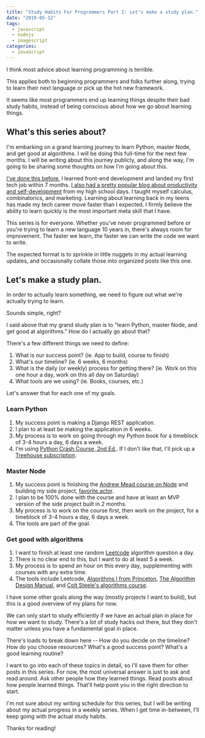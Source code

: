 ```yaml
---
title: "Study Habits For Programmers Part I: Let's make a study plan."
date: "2019-05-12"
tags:
  - javascript
  - nodejs
  - imagescript
categories:
  - JavaScript
---
```


I think most advice about learning programming is terrible.

This applies both to beginning programmers and folks further along, trying to learn their next language or pick up the hot new framework.

It seems like most programmers end up learning things despite their bad study habits, instead of being conscious about how we go about learning things.

## What's this series about?

I'm embarking on a grand learning journey to learn Python, master Node, and get good at algorithms. I will be doing this full-time for the next few months. I will be writing about this journey publicly, and along the way, I'm going to be sharing some thoughts on how I'm going about this.

[I've done this before.](https://github.com/rmorabia/rmorabia.github.io/tree/7af140f56d4241f3412fffd8c7f5ac0a744d0c16/_posts) I learned front-end development and landed my first tech job within 7 months. [I also had a pretty popular blog about productivity and self-development](http://web.archive.org/web/20140510222033/http://www.rmorabia.com:80/) from my high school days. I taught myself calculus, combinatorics, and marketing. Learning about learning back in my teens has made my tech career move faster than I expected. I firmly believe the ability to learn quickly is the most important meta skill that I have.

This series is for everyone. Whether you've never programmed before or you're trying to learn a new language 10 years in, there's always room for improvement. The faster we learn, the faster we can write the code we want to write.

The expected format is to sprinkle in little nuggets in my actual learning updates, and occasionally collate those into organized posts like this one. 
 
##  Let's make a study plan.

In order to actually learn something, we need to figure out what we're actually trying to learn.

Sounds simple, right?

I said above that my grand study plan is to "learn Python, master Node, and get good at algorithms." How do I actually go about that?

There's a few different things we need to define:

1) What is our success point? (ie. App to build, course to finish)
2) What's our timeline? (ie. 6 weeks, 6 months)
3) What is the daily (or weekly) process for getting there? (ie. Work on this one hour a day, work on this all day on Saturday)
4) What tools are we using? (ie. Books, courses, etc.)

Let's answer that for each one of my goals.

### Learn Python

1) My success point is making a Django REST application.
2) I plan to at least be making the application in 6 weeks.
3) My process is to work on going through my Python book for a timeblock of 3-4 hours a day, 6 days a week.
4) I'm using [Python Crash Course, 2nd Ed.](https://nostarch.com/pythoncrashcourse2e). If I don't like that, I'll pick up a [Treehouse subscription](http://teamtreehouse.com).

### Master Node

1) My success point is finishing the [Andrew Mead course on Node](https://www.udemy.com/the-complete-nodejs-developer-course-2/) and building my side project, [favorite.actor](http://favorite.actor).
2) I plan to be 100% done with the course and have at least an MVP version of the side project built in 2 months.
3) My process is to work on the course first, then work on the project, for a timeblock of 3-4 hours a day, 6 days a week.
4) The tools are part of the goal.

### Get good with algorithms

1) I want to finish at least one random [Leetcode](http://leetcode.com) algorithm question a day.
2) There is no clear end to this, but I want to do at least 5 a week.
3) My process is to spend an hour on this every day, supplementing with courses with any extra time.
4) The tools include Leetcode, [Algorithms I from Princeton](https://www.coursera.org/learn/algorithms-part1), [The Algorithm Design Manual](http://www.algorist.com/), and [Colt Steele's algorithms course](https://www.udemy.com/js-algorithms-and-data-structures-masterclass/).

I have some other goals along the way (mostly projects I want to build), but this is a good overview of my plans for now.

We can only start to study efficiently if we have an actual plan in place for how we want to study. There's a lot of study hacks out there, but they don't matter unless you have a fundamental goal in place. 

There's loads to break down here -- How do you decide on the timeline? How do you choose resources? What's a good success point? What's a good learning routine?

I want to go into each of these topics in detail, so I'll save them for other posts in this series. For now, the most universal answer is just to ask and read around. Ask other people how they learned things. Read posts about how people learned things. That'll help point you in the right direction to start.

I'm not sure about my writing schedule for this series, but I will be writing about my actual progress in a weekly series. When I get time in-between, I'll keep going with the actual study habits.

Thanks for reading!
